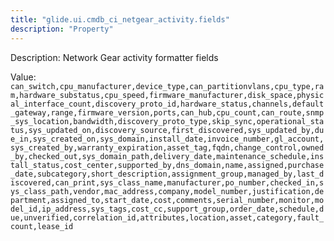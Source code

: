 ```yaml
---
title: "glide.ui.cmdb_ci_netgear_activity.fields"
description: "Property"
---
```


Description: Network Gear activity formatter fields

Value: `can_switch,cpu_manufacturer,device_type,can_partitionvlans,cpu_type,ram,hardware_substatus,cpu_speed,firmware_manufacturer,disk_space,physical_interface_count,discovery_proto_id,hardware_status,channels,default_gateway,range,firmware_version,ports,can_hub,cpu_count,can_route,snmp_sys_location,bandwidth,discovery_proto_type,skip_sync,operational_status,sys_updated_on,discovery_source,first_discovered,sys_updated_by,due_in,sys_created_on,sys_domain,install_date,invoice_number,gl_account,sys_created_by,warranty_expiration,asset_tag,fqdn,change_control,owned_by,checked_out,sys_domain_path,delivery_date,maintenance_schedule,install_status,cost_center,supported_by,dns_domain,name,assigned,purchase_date,subcategory,short_description,assignment_group,managed_by,last_discovered,can_print,sys_class_name,manufacturer,po_number,checked_in,sys_class_path,vendor,mac_address,company,model_number,justification,department,assigned_to,start_date,cost,comments,serial_number,monitor,model_id,ip_address,sys_tags,cost_cc,support_group,order_date,schedule,due,unverified,correlation_id,attributes,location,asset,category,fault_count,lease_id`